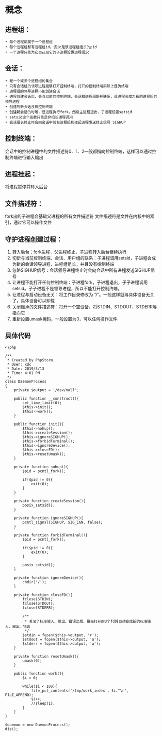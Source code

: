 # 概念
## 进程组：
	• 每个进程都属于一个进程组
	• 每个进程组都有进程组id，该id是该进程组组长的pid
	• 一个进程只能为它自己及它的子进程设置进程组id

## 会话：
	• 是一个或多个进程组的集合
	• 只有会话组的领导进程能够打开控制终端，打开的控制终端实际上是伪终端
	• 进程组的领导进程不能创建会话
	• 进程创建会话后，会与以前的控制终端、会话和进程组断开联系，该进程会成为新的进程组的领导进程
	• 创建的新会话没有控制终端
	• 创建新会话的时候，是进程执行fork，然后主进程退出，子进程设置setsid
	• setsid这个函数只能是非组长进程调用
	• 会话组长终止时会向会话中前台进程组和挂起进程发送终止信号 SIGHUP

## 控制终端：
会话中的控制进程中的文件描述符0、1、2一般都指向控制终端，这样可以通过控制终端进行输入输出

## 进程挂起：
将进程暂停并转入后台

## 文件描述符：
fork出的子进程会基础父进程的所有文件描述符
文件描述符是文件在内核中的索引，通过它可以操作文件

## 守护进程创建过程：
1. 转入后台：fork进程，父进程终止，子进程转入后台继续执行
2. 切断与当前控制终端、会话、用户组的联系：子进程调用setsid，子进程会成为新的会话领导进程，进程组组长，并且没有控制终端
3. 忽略SIGHUP信号：会话领导进程终止时会向会话中所有进程发送SIGHUP信号
4. 让进程不能打开任何控制终端：子进程fork，子进程退出，子子进程调用setsid。子子进程不是领导进程，所以不能打开控制终端。
5. 让进程与启动设备无关：将工作目录修改为 “/”。一般这样就与具体设备无关了，具体设备可以卸载
6. 关闭继承的文件描述符：打开一个空设备，将STDIN、STDOUT、STDERR等指向它
7. 重新设置umask掩码，一般设置为0，可以任何操作文件


## 具体代码

```
<?php

/**
 * Created by PhpStorm.
 * User: xdc
 * Date: 2019/3/13
 * Time: 4:01 PM
 */
class DaemonProcess
{
    private $output = '/dev/null';

    public function __construct(){
        set_time_limit(0);
        $this->init();
        $this->work();
    }

    public function init(){
        $this->nohup();
        $this->createSession();
        $this->ignoreSIGHUP();
        $this->forbidTerminal();
        $this->ignoreDevice();
        $this->closeFD();
        $this->resetUmask();
    }

    private function nohup(){
        $pid = pcntl_fork();

        if($pid != 0){
            exit(0);
        }
    }

    private function createSession(){
        posix_setsid();
    }

    private function ignoreSIGHUP(){
        pcntl_signal(SIGHUP, SIG_IGN, false);
    }

    private function forbidTerminal(){
        $pid = pcntl_fork();

        if($pid != 0){
            exit(0);
        }

        posix_setsid();
    }

    private function ignoreDevice(){
        chdir('/');
    }

    private function closeFD(){
        fclose(STDIN);
        fclose(STDOUT);
        fclose(STDERR);

        /**
         * 关闭了标准输入、输出、错误之后，最先打开的3个fd将自动变成新的标准输入、输出、错误
         */
        $stdin = fopen($this->output, 'r');
        $stdout = fopen($this->output, 'a');
        $stderr = fopen($this->output, 'a');
    }

    private function resetUmask(){
        umask(0);
    }

    public function work(){
        $i = 0;

        while($i < 100){
            file_put_contents('/tmp/work_index', $i."\n", FILE_APPEND);
            $i++;
            //sleep(1);
        }
    }
}

$daemon = new DaemonProcess();
die();
```